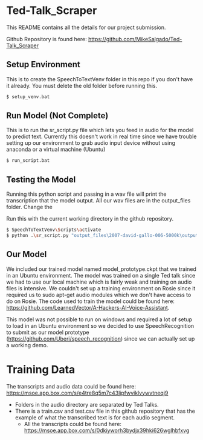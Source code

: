 # Ted-Talk_Scraper

This README contains all the details for our project submission.

Github Repository is found here: https://github.com/MikeSalgado/Ted-Talk_Scraper

## Setup Environment
This is to create the SpeechToTextVenv folder in this repo if you don't have it already. You must delete the old folder before running this.

```bash
$ setup_venv.bat
```

## Run Model (Not Complete)
This is to run the sr_script.py file which lets you feed in audio for the model to predict text. Currently this doesn't work in real time since we have trouble setting up our environment to grab audio input device without using anaconda or a virtual machine (Ubuntu)

```bash
$ run_script.bat
```

## Testing the Model
Running this python script and passing in a wav file will print the transcription that the model output. All our wav files are in the output_files folder. Change the 

Run this with the current working directory in the github repository.
```bash
$ SpeechToTextVenv\Scripts\activate
$ python .\sr_script.py "output_files\2007-david-gallo-006-5000k\output_0.wav"
```

## Our Model

We included our trained model named model_prototype.ckpt that we trained in an Ubuntu environment. The model was trained on a single Ted talk since we had to use our local machine which is fairly weak and training on audio files is intensive. We couldn't set up a training environment on Rosie since it required us to sudo apt-get audio modules which we don't have access to do on Rosie. The code used to train the model could be found here: https://github.com/LearnedVector/A-Hackers-AI-Voice-Assistant. 

This model was not possible to run on windows and required a lot of setup to load in an Ubuntu environment so we decided to use SpeechRecognition to submit as our model prototype (https://github.com/Uberi/speech_recognition) since we can actually set up a working demo.

# Training Data
The transcripts and audio data could be found here: https://msoe.app.box.com/s/e4tre8q5m7c43ljpfwviklvywvtneqj9
- Folders in the audio directory are separated by Ted Talks.
- There is a train.csv and test.csv file in this github repository that has the example of what the transcribed text is for each audio segment. 
   - All the transcripts could be found here: https://msoe.app.box.com/s/0dkiyworh3bydjx39hki626wglhbfxvg
